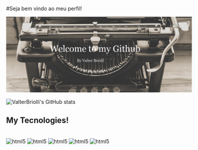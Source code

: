 #Seja bem vindo ao meu perfil!

![Welcome](https://github.com/ValterBriolli/ValterBriolli/blob/main/Machine%20BY.png)

![ValterBriolli's GitHub stats](https://github-readme-stats.vercel.app/api?username=ValterBriolli&theme=dracula)

## My Tecnologies!

<div style ='display:inline_block'></br>
<img align ="center" alt='html5' src="https://img.shields.io/badge/HTML5-E34F26?style=for-the-badge&logo=html5&logoColor=white "/>
<img align ="center" alt='html5' src="https://img.shields.io/badge/CSS3-1572B6?style=for-the-badge&logo=css3&logoColor=white "/>
<img align ="center" alt='html5' src="https://img.shields.io/badge/Sass-CC6699?style=for-the-badge&logo=sass&logoColor=white "/>
<img align ="center" alt='html5' src="https://img.shields.io/badge/JavaScript-F7DF1E?style=for-the-badge&logo=javascript&logoColor=black "/>
 <img align ="center" alt='html5' src="https://github-readme-stats.vercel.app/api/top-langs/?username={username}&theme=blue-green "/>

</div>



